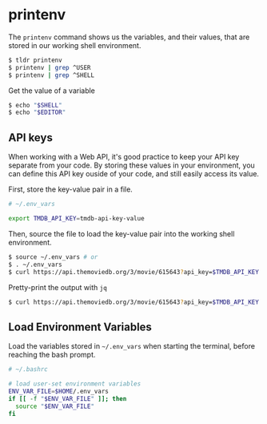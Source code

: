 # printenv

The `printenv` command shows us the variables, and their values, that are 
stored in our working shell environment.

```bash
$ tldr printenv
$ printenv | grep ^USER
$ printenv | grep ^SHELL
```

Get the value of a variable

```bash
$ echo "$SHELL"
$ echo "$EDITOR"
```

## API keys

When working with a Web API, it's good practice to keep your API key separate
from your code. By storing these values in your environment, you can define
this API key ouside of your code, and still easily access its value.

First, store the key-value pair in a file.

```bash
# ~/.env_vars

export TMDB_API_KEY=tmdb-api-key-value
```

Then, source the file to load the key-value pair into the working shell
environment.

```bash
$ source ~/.env_vars # or
$ . ~/.env_vars
$ curl https://api.themoviedb.org/3/movie/615643?api_key=$TMDB_API_KEY
```

Pretty-print the output with `jq`

```bash
$ curl https://api.themoviedb.org/3/movie/615643?api_key=$TMDB_API_KEY | jq
```

## Load Environment Variables

Load the variables stored in `~/.env_vars` when starting the terminal,
before reaching the bash prompt.

```bash
# ~/.bashrc

# load user-set environment variables
ENV_VAR_FILE=$HOME/.env_vars
if [[ -f "$ENV_VAR_FILE" ]]; then
  source "$ENV_VAR_FILE"
fi
```

